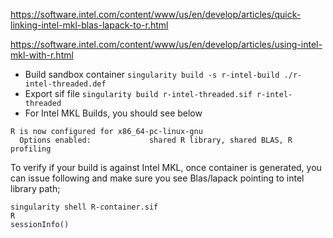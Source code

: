 https://software.intel.com/content/www/us/en/develop/articles/quick-linking-intel-mkl-blas-lapack-to-r.html

https://software.intel.com/content/www/us/en/develop/articles/using-intel-mkl-with-r.html
- Build sandbox container
``` singularity build -s r-intel-build ./r-intel-threaded.def ```
- Export sif file
```singularity build r-intel-threaded.sif r-intel-threaded```
- For Intel MKL Builds, you should see below
```
R is now configured for x86_64-pc-linux-gnu
  Options enabled:             shared R library, shared BLAS, R profiling
```
To verify if your build is against Intel MKL, once container is generated, you can issue following and make sure you see Blas/lapack pointing to intel library path;</br>
```
singularity shell R-container.sif
R
sessionInfo()
```
